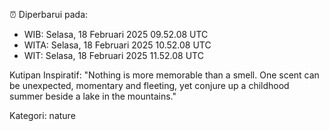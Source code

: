 ⏰ Diperbarui pada:
- WIB: Selasa, 18 Februari 2025 09.52.08 UTC
- WITA: Selasa, 18 Februari 2025 10.52.08 UTC
- WIT: Selasa, 18 Februari 2025 11.52.08 UTC

Kutipan Inspiratif:
"Nothing is more memorable than a smell. One scent can be unexpected, momentary and fleeting, yet conjure up a childhood summer beside a lake in the mountains."


Kategori: nature

